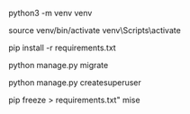 python3 -m venv venv

source venv/bin/activate
venv\Scripts\activate

pip install -r requirements.txt

python manage.py migrate

python manage.py createsuperuser

pip freeze > requirements.txt"
mise